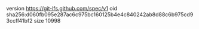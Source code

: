 version https://git-lfs.github.com/spec/v1
oid sha256:d060fb095e287ac6c975bc160125b4e4c840242ab8d88c6b975cd93ccff41bf2
size 10998
